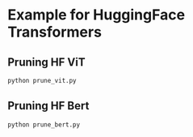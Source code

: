 # Example for HuggingFace Transformers

## Pruning HF ViT
```bash
python prune_vit.py
```

## Pruning HF Bert
```bash
python prune_bert.py
```
